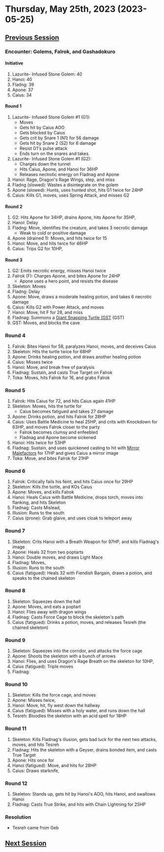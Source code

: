 # Thursday, May 25th, 2023 (2023-05-25)

## [Previous Session](./2023-05-17.md)

### Encounter: Golems, Falrok, and Gashadokuro

#### Initiative

1. Lazurite- Infused Stone Golem: 40
1. Hanoi: 40
1. Fladng: 39
1. Apone: 37
1. Caius: 34

#### Round 1

1. Lazurite- Infused Stone Golem #1 (G1): 
   - Moves
   - Gets hit by Caius AOO
   - Gets blocked by Caius
   - Gets crit by Snare 1 (N1) for 56 damage
   - Gets hit by Snare 2 (S2) for 6 damage
   - Resist G1's pulse attack
   - Ends turn on the snares and takes 
1. Lazurite- Infused Stone Golem #1 (G2): 
   - Charges down the tunnel
   - Hits Caius, Apone, and Hanoi for 36HP
   - Releases nectrotic energy on Fladnag and Apone 
1. Hanoi: Rage, Dragon's Rage Wings, step, and miss
1. Fladng (slowed): Wastes a disintegrate on the golem
1. Apone (slowed): Hunts, uses hunted shot, hits G1 twice for 24HP
1. Caius: Kills G1, moves, uses Spring Attack, and misses G2

#### Round 2

1. G2: Hits Apone for 34HP, drains Apone, hits Apone for 35HP, 
1. Hanoi: Delay
1. Fladng: Move, identifies the creature, and takes 3 necrotic damage
   - Weak to cold or positive damage
1. Apone (drained 1): Moves, and hits twice for 15
1. Hanoi: Move, and hits twice for 46HP
1. Caius: Trips G2 for 10HP, 

#### Round 3

1. G2: Emits necrotic energy, misses Hanoi twice
1. Falrok (F): Charges Apone, and bites Apone for 24HP
   - Apone uses a hero point, and resists the disease
1. Skeleton: Moves
1. Fladng: Delay
1. Apone: Move, draws a moderate healing potion, and takes 6 necrotic damage
1. Caius: Kills G2 with Power Attack, and moves
1. Hanoi: Move, hit F for 28, and miss
1. Fladnag: Summons a [Giant Snapping Turtle (GST](https://2e.aonprd.com/Monsters.aspx?ID=837) (GST)
1. GST: Moves, and blocks the cave

### Round 4

1. Falrok: Bites Hanoi for 58, paralyzes Hanoi, moves, and deceives Caius
1. Skeleton: Hits the turtle twice for 68HP
1. Apone: Drinks healing potion, and draws another healing potion
1. Caius: Misses twice
1. Hanoi: Move, and break free of paralysis
1. Fladnag: Sustain, and casts True Target on Falrok
1. Toka: Moves, hits Falrok for 16, and grabs Falrok

### Round 5

1. Falrok: Hits Caius for 72, and hits Caius again 41HP
1. Skeleton: Moves, hits the turtle for 
   - Caius becomes fatigued and takes 27 damage
1. Apone: Drinks potion, and hits Falrok for 28HP
1. Caius: Uses Battle Medicine to heal 25HP, and crits with Knockdown for 63HP, and moves Falrok closer to the party
   - Falrok becomes clumsy and enfeebled
   - Fladnag and Apone become sickened
1. Hanoi: Hits twice for 53HP
1. Fladnag: Sustain, and uses quickened casting to hit with [Mirror Malefactors](https://2e.aonprd.com/Spells.aspx?ID=950) for 17HP and gives Caius a mirror image
1. Toka: Move, and bites Falrok for 21HP

### Round 6

1. Falrok: Critically fails his feint, and hits Caius once for 29HP
1. Skeleton: Kills the turtle, and KOs Caius
1. Apone: Moves, and kills Falrok
1. Hanoi: Heals Caius with Battle Medicine, drops torch, moves into flanking, and hits Skeleton
1. Fladnag: Casts Mislead, 
1. Illusion: Runs to the south
1. Caius (prone): Grab glaive, and uses cloak to teleport away


### Round 7

1. Skeleton: Crits Hanoi with a Breath Weapon for 97HP, and kills Fladnag's image
1. Apone: Heals 32 from two poptarts
1. Hanoi: Double moves, and draws Light Mace
1. Fladnag: Moves,
1. Illusion: Runs to the south
1. Caius (fatigued): Heals 32 with Fiendish Bargain, draws a potion, and speaks to the chained skeleton

### Round 8

1. Skeleton: Squeezes down the hall
1. Apone: Moves, and eats a poptart
1. Hanoi: Flies away with dragon wings
1. Fladnag: Casts Force Cage to block the skeleton's path
1. Caius (fatigued): Drinks a potion, moves, and releases Tesreh (the chained skeleton)

### Round 9

1. Skeleton: Squeezes into the corridor, and attacks the force cage
1. Apone: Shoots the skeleton with a bunch of arrows
1. Hanoi: Flies, and uses Dragon's Rage Breath on the skeleton for 10HP, 
1. Caius (fatigued): Triple moves
1. Fladnag: 

### Round 10

1. Skeleton: Kills the force cage, and moves
1. Apone: Misses twice, 
1. Hanoi: Move, hit, fly west down the hallway
1. Caius (fatigued): Misses with a holy water, and runs down the hall
1. Tesreh: Bloodies the skeleton with an acid spell for 18HP

### Round 11

1. Skeleton: Kills Fladnag's illusion, gets bad luck for the next two attacks, moves, and hits Tesreh
1. Fladnag: Hits the skeleton with a Geyser, drains bonded item, and casts True Target
1. Apone: Hits once for 
1. Hanoi (fatigued): Move, and hits for 28HP
1. Caius: Draws starknife, 

### Round 12

1. Skeleton: Stands up, gets hit by Hanoi's AOO, hits Hanoi, and swallows Hanoi
1. Fladnag: Casts True Strike, and hits with Chain Lightning for 25HP

### Resolution

- Tesreh came from Geb

## [Next Session](./2023-XX-XX.md)
